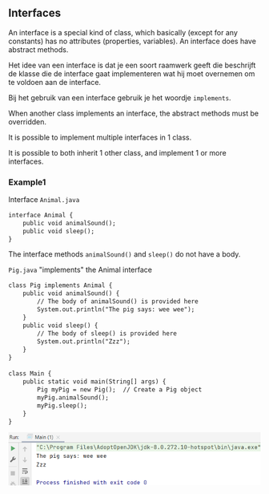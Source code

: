 ## Interfaces

An interface is a special kind of class, which basically (except for any constants) has no attributes (properties, variables). An interface does have abstract methods.

Het idee van een interface is dat je een soort raamwerk geeft die beschrijft de klasse die de interface gaat implementeren wat hij moet overnemen om te voldoen aan de interface.

Bij het gebruik van een interface gebruik je het woordje `implements`.

When another class implements an interface, the abstract methods must be overridden.

It is possible to implement multiple interfaces in 1 class. 

It is possible to both inherit 1 other class, and implement 1 or more interfaces. 

### Example1

Interface `Animal.java`

    interface Animal {
        public void animalSound(); 
        public void sleep(); 
    }

The interface methods `animalSound()` and `sleep()` do not have a body.

`Pig.java` "implements" the Animal interface

    class Pig implements Animal {
        public void animalSound() {
            // The body of animalSound() is provided here
            System.out.println("The pig says: wee wee");
        }
        public void sleep() {
            // The body of sleep() is provided here
            System.out.println("Zzz");
        }
    }

    class Main {
        public static void main(String[] args) {
            Pig myPig = new Pig();  // Create a Pig object
            myPig.animalSound();
            myPig.sleep();
        }
    }

![img.png](img.png)